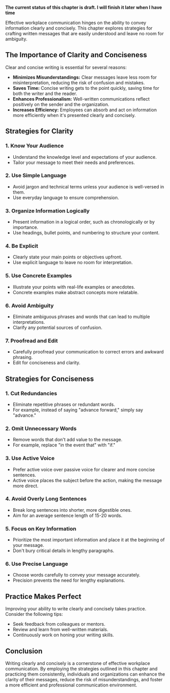 **The current status of this chapter is draft. I will finish it later when I have time**

Effective workplace communication hinges on the ability to convey information clearly and concisely. This chapter explores strategies for crafting written messages that are easily understood and leave no room for ambiguity.

The Importance of Clarity and Conciseness
-----------------------------------------

Clear and concise writing is essential for several reasons:

* **Minimizes Misunderstandings:** Clear messages leave less room for misinterpretation, reducing the risk of confusion and mistakes.
* **Saves Time:** Concise writing gets to the point quickly, saving time for both the writer and the reader.
* **Enhances Professionalism:** Well-written communications reflect positively on the sender and the organization.
* **Increases Efficiency:** Employees can absorb and act on information more efficiently when it's presented clearly and concisely.

Strategies for Clarity
----------------------

### 1. **Know Your Audience**

* Understand the knowledge level and expectations of your audience.
* Tailor your message to meet their needs and preferences.

### 2. **Use Simple Language**

* Avoid jargon and technical terms unless your audience is well-versed in them.
* Use everyday language to ensure comprehension.

### 3. **Organize Information Logically**

* Present information in a logical order, such as chronologically or by importance.
* Use headings, bullet points, and numbering to structure your content.

### 4. **Be Explicit**

* Clearly state your main points or objectives upfront.
* Use explicit language to leave no room for interpretation.

### 5. **Use Concrete Examples**

* Illustrate your points with real-life examples or anecdotes.
* Concrete examples make abstract concepts more relatable.

### 6. **Avoid Ambiguity**

* Eliminate ambiguous phrases and words that can lead to multiple interpretations.
* Clarify any potential sources of confusion.

### 7. **Proofread and Edit**

* Carefully proofread your communication to correct errors and awkward phrasing.
* Edit for conciseness and clarity.

Strategies for Conciseness
--------------------------

### 1. **Cut Redundancies**

* Eliminate repetitive phrases or redundant words.
* For example, instead of saying "advance forward," simply say "advance."

### 2. **Omit Unnecessary Words**

* Remove words that don't add value to the message.
* For example, replace "in the event that" with "if."

### 3. **Use Active Voice**

* Prefer active voice over passive voice for clearer and more concise sentences.
* Active voice places the subject before the action, making the message more direct.

### 4. **Avoid Overly Long Sentences**

* Break long sentences into shorter, more digestible ones.
* Aim for an average sentence length of 15-20 words.

### 5. **Focus on Key Information**

* Prioritize the most important information and place it at the beginning of your message.
* Don't bury critical details in lengthy paragraphs.

### 6. **Use Precise Language**

* Choose words carefully to convey your message accurately.
* Precision prevents the need for lengthy explanations.

Practice Makes Perfect
----------------------

Improving your ability to write clearly and concisely takes practice. Consider the following tips:

* Seek feedback from colleagues or mentors.
* Review and learn from well-written materials.
* Continuously work on honing your writing skills.

Conclusion
----------

Writing clearly and concisely is a cornerstone of effective workplace communication. By employing the strategies outlined in this chapter and practicing them consistently, individuals and organizations can enhance the clarity of their messages, reduce the risk of misunderstandings, and foster a more efficient and professional communication environment.
